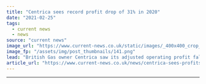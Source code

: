 ```yaml
---
title: "Centrica sees record profit drop of 31% in 2020"
date: "2021-02-25"
tags: 
  - current news
  - news
source: "current news"
image_url: "https://www.current-news.co.uk/static/images/_400x400_crop_center-center/Centrica.png"
image_fp: "/assets/img/post_thumbnails/141.png"
lead: "​British Gas owner Centrica saw its adjusted operating profit fall 31% in 2020, a record low according to its preliminary results."
article_url: "https://www.current-news.co.uk/news/centrica-sees-profits-drop-31-against-uncertain-backdrop-of-2020?utm_source=rss-feeds&utm_medium=rss&utm_campaign=rss"
---
```


---
